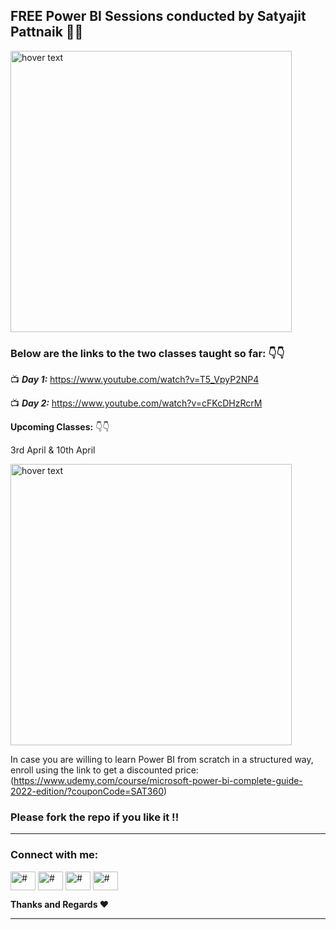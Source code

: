 <h2 align="left">FREE Power BI Sessions conducted by Satyajit Pattnaik 👏👏</h2> 

<p align="left">
  <img src="https://user-images.githubusercontent.com/34673684/160291984-b37a03f1-8f6c-4af0-bb44-0014e4722103.png" width="450" title="hover text">
</p>

### **Below are the links to the two classes taught so far:** 👇👇

📺 _**Day 1:**_ https://www.youtube.com/watch?v=T5_VpyP2NP4

📺 _**Day 2:**_ https://www.youtube.com/watch?v=cFKcDHzRcrM

**Upcoming Classes:** 👇👇

3rd April & 10th April

<p align="left">
  <img src="https://user-images.githubusercontent.com/34673684/160292625-398069c9-5fa2-41a6-a74c-a8353d9d0f72.png" width="450" title="hover text">
</p>

In case you are willing to learn Power BI from scratch in a structured way, enroll using the link to get a discounted price:
(https://www.udemy.com/course/microsoft-power-bi-complete-guide-2022-edition/?couponCode=SAT360)

### Please fork the repo if you like it !! 
---
<p align="left">
<h3 align="left">Connect with me:</h3>
<a href="https://www.youtube.com/c/SatyajitPattnaik"><img align="center" src="https://cdn.jsdelivr.net/npm/simple-icons@3.0.1/icons/youtube.svg" alt="#" height="30" width="40" /></a>
<a href="https://www.linkedin.com/in/satyajitpattnaik/"><img align="center" src="https://cdn.jsdelivr.net/npm/simple-icons@3.0.1/icons/linkedin.svg" alt="#" height="30" width="40" /></a>
<a href="https://www.kaggle.com/pattnaiksatyajit" target="blank"><img align="center" src="https://cdn.jsdelivr.net/npm/simple-icons@3.0.1/icons/kaggle.svg" alt="#" height="30" width="40" /></a>
<a href="https://www.instagram.com/pik1989/" target="blank"><img align="center" src="https://cdn.jsdelivr.net/npm/simple-icons@3.0.1/icons/instagram.svg" alt="#" height="30" width="40" /></a>
</p>

**Thanks and Regards ❤**
<hr/>
